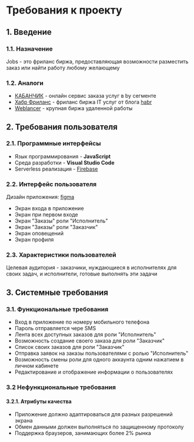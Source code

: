 # Требования к проекту
## 1. Введение
### 1.1. Назначение 
Jobs - это фриланс биржа, предоставляющая возможности  разместить заказ или найти работу любому желающему
### 1.2. Аналоги
* [КАБАНЧИК](https://kabanchik.by/) - онлайн сервис заказа услуг в by сегменте
* [Хабр Фриланс](https://freelance.habr.com) - фриланс биржа IT услуг от блога [habr](https://habr.com)
* [Weblancer](https://www.weblancer.net/) - крупная биржа удаленной работы

## 2. Требования пользователя
### 2.1. Программные интерфейсы 
* Язык программирования - **JavaScript**
* Среда разработки - **Visual Studio Code**
* Serverless реализация - [Firebase](https://firebase.google.com)
### 2.2. Интерфейс пользователя
Дизайн приложения: [figma](https://www.figma.com/file/89L3Ofzkax2IihlALaUm0I/jobs?node-id=0%3A1)
* Экран входа в приложение
* Экран при первом входе
* Экран "Заказы" роли "Исполнитель"
* Экран "Заказы" роли "Заказчик"
* Экран оповещений
* Экран профиля
### 2.3. Характеристики пользователей 
Целевая аудитория - заказчики, нуждающиеся в исполнителях для своих задач, и исполнители, готовые выполнять эти задачи

## 3. Системные требования
### 3.1. Функциональные требования
* Вход в приложение по номеру мобильного телефона
* Пароль отправляется чере SMS
* Лента всех доступных заказов для роли "Исполнитель"
* Возможность создание своего заказа для роли "Заказчик"
* Список своих заказов для роли "Заказчик"
* Отправка заявок на заказы пользователями с ролью "Исполнитель"
* Возможность смены роли для одного аккаунта одним нажатием в личном кабинете
* Редактирование и отображение информации о пользователях
### 3.2 Нефункциональные требования
#### 3.2.1. Атрибуты качества
* Приложение должно адаптироваться для разных разрешений экрана
* Обмен данными должен выполняться по защищенному протоколу
* Поддержка браузеров, занимающих более 2% рынка